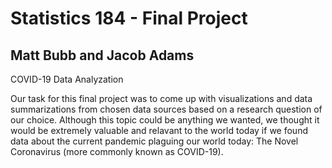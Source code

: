 # Statistics 184 - Final Project
## Matt Bubb and Jacob Adams

COVID-19 Data Analyzation

Our task for this final project was to come up with visualizations and data summarizations from chosen data sources based on a research question of our choice. Although this topic could be anything we wanted, we thought it would be extremely valuable and relavant to the world today if we found data about the current pandemic plaguing our world today: The Novel Coronavirus (more commonly known as COVID-19).  
